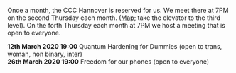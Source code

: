 Once a month, the CCC Hannover is reserved for us. We meet there at 7PM on the second Thursday each month.
([Map](https://www.openstreetmap.org/way/28166185#map=19/52.38811/9.71793); take the elevator to the third level).
On the forth Thursday each month at 7PM we host a meeting that is open to everyone.

<div class="box" markdown="1">
<strong>12th March 2020 19:00</strong> Quantum Hardening for Dummies (open to trans, woman, non binary, inter)
<br>
<strong>26th March 2020 19:00</strong> Freedom for our phones (open to everyone)
</div>
